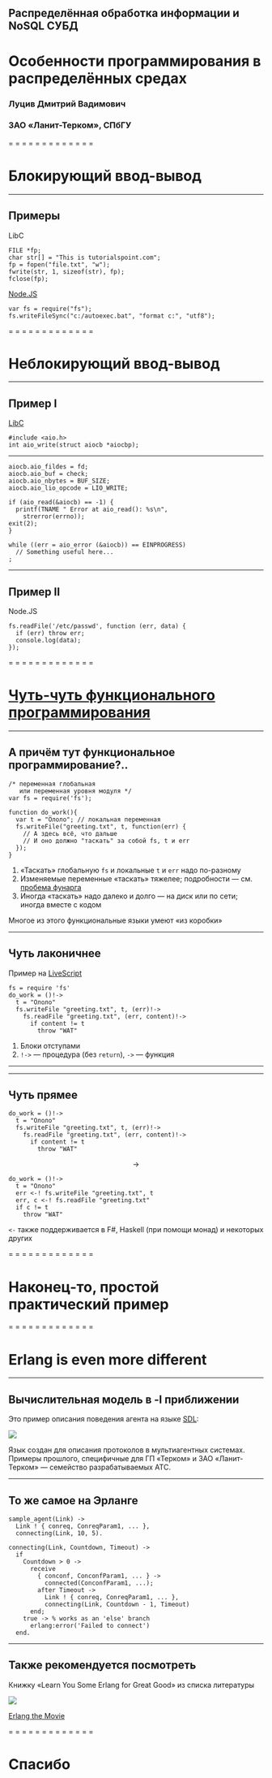 ## Распределённая обработка информации и NoSQL СУБД

# Особенности программирования в распределённых средах

### Луцив Дмитрий Вадимович
### ЗАО «Ланит-Терком», СПбГУ

= = = = = = = = = = = = =
# Блокирующий ввод-вывод <!-- .element style="color: blue;" -->
<!-- .slide: data-background="images/5-min-break.jpg" data-background-size="contain" data-background-color="#98090D" -->

- - - - - - - - - - - - -
## Примеры

LibC

    FILE *fp;
    char str[] = "This is tutorialspoint.com";
    fp = fopen("file.txt", "w");
    fwrite(str, 1, sizeof(str), fp);
    fclose(fp);

[Node.JS](https://nodejs.org/api/fs.html#fs_fs_writefilesync_file_data_options)

    var fs = require("fs");
    fs.writeFileSync("c:/autoexec.bat", "format c:", "utf8");

= = = = = = = = = = = = =
# Неблокирующий ввод-вывод <!-- .element style="color: yellow;" -->
<!-- .slide: data-background="images/grok.jpg" -->

- - - - - - - - - - - - -
## Пример I

[LibC](http://man7.org/linux/man-pages/man3/aio_write.3.html)

    #include <aio.h>
    int aio_write(struct aiocb *aiocbp);

---

    aiocb.aio_fildes = fd;
    aiocb.aio_buf = check;
    aiocb.aio_nbytes = BUF_SIZE;
    aiocb.aio_lio_opcode = LIO_WRITE;

    if (aio_read(&aiocb) == -1) {
      printf(TNAME " Error at aio_read(): %s\n",
        strerror(errno));
    exit(2);
    }

    while ((err = aio_error (&aiocb)) == EINPROGRESS)
      // Something useful here...
    ;

- - - - - - - - - - - - -
## Пример II

Node.JS

    fs.readFile('/etc/passwd', function (err, data) {
      if (err) throw err;
      console.log(data);
    });

= = = = = = = = = = = = =
# [Чуть-чуть функционального программирования](http://lisperati.com/) <!-- .element style="color: blue;" -->
<!-- .slide: data-background="images/different.jpg" data-background-size="contain" data-background-color="white" -->

- - - - - - - - - - - - -
## А причём тут функциональное программирование?..

    /* переменная глобальная
       или переменная уровня модуля */
    var fs = require('fs');
    
    function do_work(){
      var t = "Ололо"; // локальная переменная
      fs.writeFile("greeting.txt", t, function(err) {
        // А здесь всё, что дальше
        // И оно должно "таскать" за собой fs, t и err
      });
    }

1. «Таскать» глобальную `fs` и локальные `t` и `err` надо по-разному
2. Изменяемые переменные «таскать» тяжелее; подробности — см. [пробема фунарга](https://en.wikipedia.org/wiki/Funarg_problem)
3. Иногда «таскать» надо далеко и долго — на диск или по сети; иногда вместе с кодом

Многое из этого функциональные языки умеют «из коробки»

- - - - - - - - - - - - -
## Чуть лаконичнее

Пример на [LiveScript](http://livescript.net/)

    fs = require 'fs'
    do_work = ()!->
      t = "Ололо"
      fs.writeFile "greeting.txt", t, (err)!->
        fs.readFile "greeting.txt", (err, content)!->
          if content != t
            throw "WAT"

1. Блоки отступами
2. `!->` — процедура (без `return`), `->` — функция

- - - - - - - - - - - - -
<!-- .slide: data-background="images/deflected-tree.jpg" -->

- - - - - - - - - - - - -
## Чуть прямее

    do_work = ()!->
      t = "Ололо"
      fs.writeFile "greeting.txt", t, (err)!->
        fs.readFile "greeting.txt", (err, content)!->
          if content != t
            throw "WAT"

$$\rightarrow$$

    do_work = ()!->
      t = "Ололо"
      err <-! fs.writeFile "greeting.txt", t
      err, c <-! fs.readFile "greeting.txt"
      if c != t
        throw "WAT"

`<-` также поддерживается в F#, Haskell (при помощи монад) и некоторых других

= = = = = = = = = = = = =
# Наконец-то, простой практический пример
<!-- .slide: data-background="images/atlast.jpg" -->

= = = = = = = = = = = = =
# Erlang is even more different <!-- .element: style="color: blue;" -->
<!-- .slide: data-background="images/squid.png" data-background-size="contain" data-background-color="white" -->

- - - - - - - - - - - - -
## Вычислительная модель в -I приближении

Это пример описания поведения агента на языке [SDL](https://en.wikipedia.org/wiki/Specification_and_Description_Language):

[![](images/SdlStateMachine.png)](images/SdlStateMachine.png)

Язык создан для описания протоколов в мультиагентных системах. Примеры прошлого,
специфичные для ГП «Терком» и ЗАО «Ланит-Терком» — семейство разрабатываемых АТС.

- - - - - - - - - - - - -
## То же самое на Эрланге

    sample_agent(Link) ->
      Link ! { conreq, ConreqParam1, ... },
      connecting(Link, 10, 5).

    connecting(Link, Countdown, Timeout) ->
      if
        Countdown > 0 ->
          receive
            { conconf, ConconfParam1, ... } ->
              connected(ConconfParam1, ...);
            after Timeout ->
              Link ! { conreq, ConreqParam1, ... },
              connecting(Link, Countdown - 1, Timeout)
          end;
        true -> % works as an 'else' branch
          erlang:error('Failed to connect')
      end.

- - - - - - - - - - - - -
## Также рекомендуется посмотреть

Книжку «Learn You Some Erlang for Great Good» из списка литературы

![](images/erlang-the-movie.png) <!-- .element style="margin-left: 500px; margin-right: auto; width: 600px;" -->

[Erlang the Movie](http://learnyousomeerlang.com/static/img/erlang-the-movie.png)

= = = = = = = = = = = = =
# Спасибо
